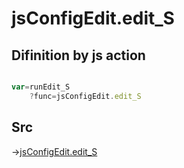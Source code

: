# jsConfigEdit.edit_S

## Difinition by js action

```js.js

var=runEdit_S
	?func=jsConfigEdit.edit_S

```

## Src

->[jsConfigEdit.edit_S](https://github.com/puutaro/CommandClick/blob/master/app/src/main/java/com/puutaro/commandclick/fragment_lib/terminal_fragment/js_interface/system/JsConfigEdit.kt#L11)


